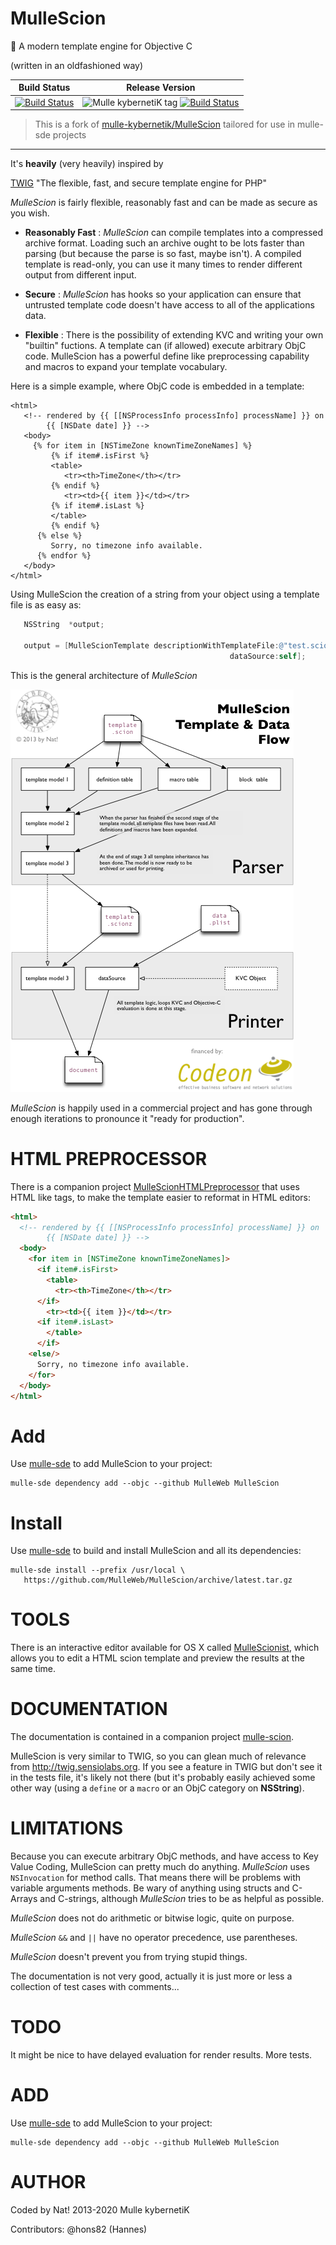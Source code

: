 # MulleScion

🌱 A modern template engine for Objective C

(written in an oldfashioned way)


Build Status | Release Version
-------------|-----------------------------------
[![Build Status](https://travis-ci.org/MulleWeb/MulleScion.svg?branch=release)](https://travis-ci.org/MulleWeb/MulleScion) | ![Mulle kybernetiK tag](https://img.shields.io/github/tag/MulleWeb/MulleScion.svg) [![Build Status](https://travis-ci.org/MulleWeb/MulleScion.svg?branch=release)](https://travis-ci.org/MulleWeb/MulleScion)


> This is a fork of [mulle-kybernetik/MulleScion](//github.com/mulle-kybernetik/MulleScion)
> tailored for use in mulle-sde projects

***

It's **heavily** (very heavily) inspired by

[TWIG](//twig.sensiolabs.org/) "The flexible, fast, and secure template
engine for PHP"

*MulleScion* is fairly flexible, reasonably fast and can be made as
 secure as you wish.

* **Reasonably
Fast** :      *MulleScion* can compile templates into a compressed
               archive format. Loading such an archive ought to be lots faster
               than parsing (but because the parse is so fast, maybe isn't).
               A compiled template is read-only, you can use it many
               times to render different output from different input.

* **Secure** :   *MulleScion* has hooks so your application can ensure
               that untrusted template code doesn't have access to all of the
               applications data.

* **Flexible** :    There is the possibility of extending KVC and writing your
               own "builtin" fuctions. A template can (if allowed) execute
               arbitrary ObjC code. MulleScion has a powerful define like
               preprocessing capability and macros to expand your template
               vocabulary.

Here is a simple example, where ObjC code is embedded in a template:

``` twig
<html>
   <!-- rendered by {{ [[NSProcessInfo processInfo] processName] }} on
        {{ [NSDate date] }} -->
   <body>
     {% for item in [NSTimeZone knownTimeZoneNames] %}
         {% if item#.isFirst %}
         <table>
            <tr><th>TimeZone</th></tr>
         {% endif %}
            <tr><td>{{ item }}</td></tr>
         {% if item#.isLast %}
         </table>
         {% endif %}
      {% else %}
         Sorry, no timezone info available.
      {% endfor %}
   </body>
</html>
```

Using MulleScion the creation of a string from your
object using a template file is as easy as:

``` objective-c
   NSString  *output;

   output = [MulleScionTemplate descriptionWithTemplateFile:@"test.scion"
                                                 dataSource:self];
```

This is the general architecture of *MulleScion*

![](dox/MulleScionDataFlow.png "Data Flow Sketch")

*MulleScion* is happily used in a commercial project and has gone through
enough iterations to pronounce it "ready for production".


HTML PREPROCESSOR
=============
There is a companion project
[MulleScionHTMLPreprocessor](//github.com/MulleWeb/MulleScionHTMLPreprocessor)
that uses HTML like tags, to make the template easier to reformat in
HTML editors:

``` html
<html>
  <!-- rendered by {{ [[NSProcessInfo processInfo] processName] }} on
        {{ [NSDate date] }} -->
  <body>
    <for item in [NSTimeZone knownTimeZoneNames]>
      <if item#.isFirst>
        <table>
          <tr><th>TimeZone</th></tr>
      </if>
        <tr><td>{{ item }}</td></tr>
      <if item#.isLast>
        </table>
      </if>
    <else/>
      Sorry, no timezone info available.
    </for>
  </body>
</html>
```


Add
======

Use [mulle-sde](//github.com/mulle-sde) to add MulleScion to your project:

```
mulle-sde dependency add --objc --github MulleWeb MulleScion
```


Install
=======

Use [mulle-sde](//github.com/mulle-sde) to build and install MulleScion and
all its dependencies:

```
mulle-sde install --prefix /usr/local \
   https://github.com/MulleWeb/MulleScion/archive/latest.tar.gz
```


TOOLS
=============
There is an interactive editor available for OS X called
[MulleScionist](https://www.mulle-kybernetik.com/software/git/MulleScionist/),
which allows you to edit a HTML scion template and preview the results at the
same time.


DOCUMENTATION
=============

The documentation is contained in a companion project
[mulle-scion](//github.com/mulle-scion).

MulleScion is very similar to TWIG, so you can glean much of relevance from
<http://twig.sensiolabs.org>. If you see a feature in TWIG but don't see it in
the tests file, it's likely not there (but it's probably easily achieved some
other way (using a `define` or a `macro` or an ObjC category on **NSString**).


LIMITATIONS
=============
Because you can execute arbitrary ObjC methods, and have access to Key Value
Coding, MulleScion can pretty much do anything. *MulleScion* uses
`NSInvocation` for method calls. That means there will be problems with variable
arguments methods. Be wary of anything using structs and C-Arrays and
C-strings, although *MulleScion* tries to be as helpful as possible.

*MulleScion* does not do arithmetic or bitwise logic, quite on purpose.

*MulleScion* `&&` and `||` have no operator precedence, use parentheses.

*MulleScion* doesn't prevent you from trying stupid things.

The documentation is not very good, actually it is just more or less a
collection of test cases with comments...


TODO
=============
It might be nice to have delayed evaluation for render results. More tests.

ADD
====

Use [mulle-sde](//github.com/mulle-sde) to add MulleScion to your project:

```
mulle-sde dependency add --objc --github MulleWeb MulleScion
```


AUTHOR
=============
Coded by Nat!
2013-2020 Mulle kybernetiK

Contributors: @hons82 (Hannes)

